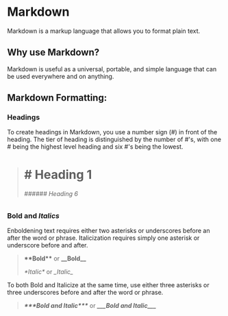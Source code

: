# Markdown

Markdown is a markup language that allows you to format plain text.

## Why use Markdown?

Markdown is useful as a universal, portable, and simple language that can be used everywhere and on anything.

## Markdown Formatting: 

### Headings

To create headings in Markdown, you use a number sign (#) in front of the heading. The tier of heading is distinguished by the number of #'s, with one # being the highest level heading and six #'s being the lowest.

> # # Heading 1
> 
> ###### ###### Heading 6

### **Bold** and *Italics*

Enboldening text requires either two asterisks or underscores before an after the word or phrase. Italicization requires simply one asterisk or underscore before and after.

> **\*\*Bold\*\*** or __\_\_Bold\_\___
> 
> *\*Italic\** or _\_Italic\__

To both Bold and Italicize at the same time, use either three asterisks or three underscores before and after the word or phrase.

> ***\*\*\*Bold and Italic\*\*\**** or ___\_\_\_Bold and Italic\_\_\____

